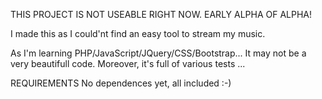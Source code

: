 THIS PROJECT IS NOT USEABLE RIGHT NOW. EARLY ALPHA OF ALPHA!

I made this as I could'nt find an easy tool to stream my music.

As I'm learning PHP/JavaScript/JQuery/CSS/Bootstrap... It may not be a very beautifull code. Moreover, it's full of various tests ...


REQUIREMENTS
No dependences yet, all included :-)

